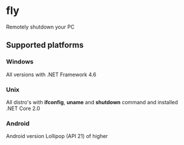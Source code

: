 # fly
Remotely shutdown your PC

## Supported platforms
### Windows
All versions with .NET Framework 4.6
### Unix
All distro's with **ifconfig**, **uname** and **shutdown** command and installed .NET Core 2.0
### Android
Android version Lollipop (API 21) of higher 
